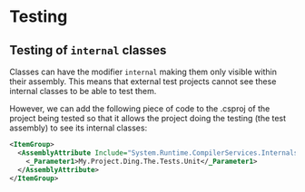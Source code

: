 # Testing

## Testing of `internal` classes
Classes can have the modifier `internal` making them only visible within their assembly.
This means that external test projects cannot see these internal classes to be able to test them.

However, we can add the following piece of code to the .csproj of the project being tested so that it allows the project doing the testing (the test assembly)
to see its internal classes:

```xml
<ItemGroup>
  <AssemblyAttribute Include="System.Runtime.CompilerServices.InternalsVisibleTo">
    <_Parameter1>My.Project.Ding.The.Tests.Unit</_Parameter1>
  </AssemblyAttribute>
</ItemGroup>
```
